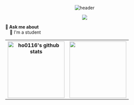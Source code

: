 <div align="center">

  ![header](https://capsule-render.vercel.app/api?type=waving&color=BBA8FF&height=300&section=header&section=right&text=ho0116&fontSize=60)

<a href="https://hits.seeyoufarm.com"><img src="https://hits.seeyoufarm.com/api/count/incr/badge.svg?url=https%3A%2F%2Fgithub.com%2Fho0116&count_bg=%23DCD0FF&title_bg=%236C667C&icon=&icon_color=%23E7E7E7&title=hits&edge_flat=false"/></a>
</div>


<strong>💬 Ask me about</strong>  
&emsp;🏫 I'm a student




<table>
  <tr>
    <th><a href="https://github.com/ho0116"><img style="height:180px" src="https://github-readme-stats.vercel.app/api?username=ho0116&show_icons=true&include_all_commits=true&theme=buefy&hide_border=true" alt="ho0116's github stats" /></a></th>
    <th><a href="https://github.com/ho0116"><img style="height:180px" src="https://github-readme-stats-sigma-five.vercel.app/api/top-langs/?username=ho0116&layout=compact&theme=buefy&hide_border=true"/></a></th>
  </tr>
</table>


<!--
**ho0116/ho0116** is a ✨ _special_ ✨ repository because its `README.md` (this file) appears on your GitHub profile.

Here are some ideas to get you started:

- 🔭 I’m currently working on ...
- 🌱 I’m currently learning ...
- 👯 I’m looking to collaborate on ...
- 🤔 I’m looking for help with ...
- 💬 Ask me about ...
- 📫 How to reach me: ...
- 😄 Pronouns: ...
- ⚡ Fun fact: ...
-->
